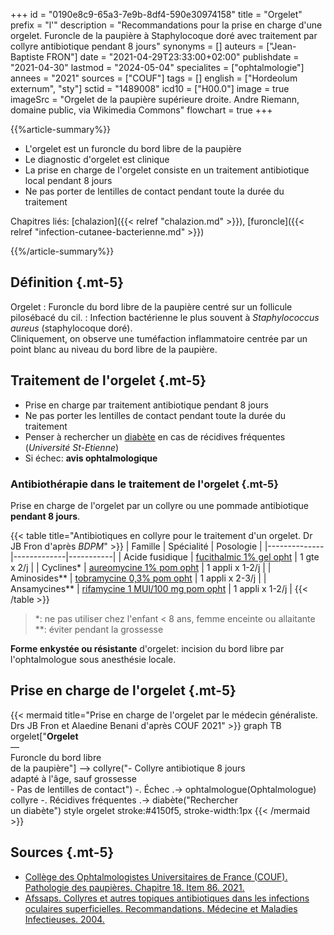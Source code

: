+++
id = "0190e8c9-65a3-7e9b-8df4-590e30974158"
title = "Orgelet"
prefix = "l'"
description = "Recommandations pour la prise en charge d'une orgelet. Furoncle de la paupière à Staphylocoque doré avec traitement par collyre antibiotique pendant 8 jours"
synonyms = []
auteurs = ["Jean-Baptiste FRON"]
date = "2021-04-29T23:33:00+02:00"
publishdate = "2021-04-30"
lastmod = "2024-05-04"
specialites = ["ophtalmologie"]
annees = "2021"
sources = ["COUF"]
tags = []
english = ["Hordeolum externum", "sty"]
sctid = "1489008"
icd10 = ["H00.0"]
image = true
imageSrc = "Orgelet de la paupière supérieure droite. Andre Riemann, domaine public, via Wikimedia Commons"
flowchart = true
+++

{{%article-summary%}}

- L'orgelet est un furoncle du bord libre de la paupière
- Le diagnostic d'orgelet est clinique
- La prise en charge de l'orgelet consiste en un traitement antibiotique local pendant 8 jours
- Ne pas porter de lentilles de contact pendant toute la durée du traitement

Chapitres liés: [chalazion]({{< relref "chalazion.md" >}}), [furoncle]({{< relref "infection-cutanee-bacterienne.md" >}})

{{%/article-summary%}}

## Définition {.mt-5}

Orgelet
: Furoncle du bord libre de la paupière centré sur un follicule pilosébacé du cil.
: Infection bactérienne le plus souvent à *Staphylococcus aureus* (staphylocoque doré).  
Cliniquement, on observe une tuméfaction inflammatoire centrée par un point blanc au niveau du bord libre de la paupière.

## Traitement de l'orgelet {.mt-5}

- Prise en charge par traitement antibiotique pendant 8 jours
- Ne pas porter les lentilles de contact pendant toute la durée du traitement
- Penser à rechercher un [diabète](/tags/diabete/) en cas de récidives fréquentes (*Université St-Etienne*)
- Si échec: **avis ophtalmologique**

### Antibiothérapie dans le traitement de l'orgelet {.mt-5}

Prise en charge de l'orgelet par un collyre ou une pommade antibiotique **pendant 8 jours**.

{{< table title="Antibiotiques en collyre pour le traitement d'un orgelet. Dr JB Fron d'après *BDPM*" >}}
| Famille      | Spécialité  | Posologie |
|--------------|-------------|-----------|
| Acide fusidique | [fucithalmic 1% gel opht](https://base-donnees-publique.medicaments.gouv.fr/affichageDoc.php?specid=69088419&typedoc=R) | 1 gte x 2/j |
| Cyclines*     | [aureomycine 1% pom opht](https://base-donnees-publique.medicaments.gouv.fr/affichageDoc.php?specid=65889234&typedoc=R) | 1 appli x 1-2/j |
| Aminosides**  | [tobramycine 0,3% pom opht](https://base-donnees-publique.medicaments.gouv.fr/affichageDoc.php?specid=61621356&typedoc=R) | 1 appli x 2-3/j |
| Ansamycines**  | [rifamycine 1 MUI/100 mg pom opht](https://base-donnees-publique.medicaments.gouv.fr/affichageDoc.php?specid=68760013&typedoc=R) | 1 appli x 1-2/j |
{{< /table >}}

> *: ne pas utiliser chez l'enfant < 8 ans, femme enceinte ou allaitante  
  **: éviter pendant la grossesse

**Forme enkystée ou résistante** d'orgelet: incision du bord libre par l'ophtalmologue sous anesthésie locale.

## Prise en charge de l'orgelet {.mt-5}

{{< mermaid title="Prise en charge de l'orgelet par le médecin généraliste. Drs JB Fron et Alaedine Benani d'après COUF 2021" >}}
graph TB
  orgelet["<b>Orgelet</b><br>—<br>Furoncle du bord libre<br>de la paupière"] --> collyre("- Collyre antibiotique 8 jours<br>adapté à l'âge, sauf grossesse<br>- Pas de lentilles de contact") -. Échec .-> ophtalmologue(Ophtalmologue)
    collyre -. Récidives fréquentes .-> diabète("Rechercher<br>un diabète")
  style orgelet stroke:#4150f5, stroke-width:1px
{{< /mermaid >}}

## Sources {.mt-5}

- [Collège des Ophtalmologistes Universitaires de France (COUF). Pathologie des paupières. Chapitre 18. Item 86. 2021.](http://couf.fr/espace-etudiants/2eme-cycle-dcem/)
- [Afssaps. Collyres et autres topiques antibiotiques dans les infections oculaires superficielles. Recommandations. Médecine et Maladies Infectieuses. 2004.](https://www.sciencedirect.com/science/article/pii/S0399077X04002380)
